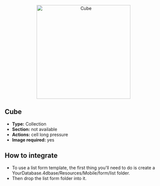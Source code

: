 <p align="center"><img src="https://developer.4d.com/4d-for-ios/docs/assets/en/templates/Cube-List-form.gif" alt="Cube" height="auto" width="300"></p>

## Cube

* **Type:** Collection
* **Section:** not available
* **Actions:** cell long pressure
* **Image required:** yes

## How to integrate

* To use a list form template, the first thing you'll need to do is create a YourDatabase.4dbase/Resources/Mobile/form/list folder.
* Then drop the list form folder into it.
